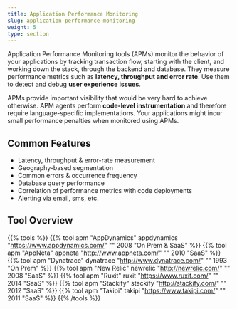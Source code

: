 ```yaml
---
title: Application Performance Monitoring
slug: application-performance-monitoring
weight: 5
type: section
---
```


Application Performance Monitoring tools (APMs) monitor the behavior of your applications by tracking transaction flow, starting with the client, and working down the stack, through the backend and database. They measure performance metrics such as **latency, throughput and error rate**. Use them to detect and debug **user experience issues**.

APMs provide important visibility that would be very hard to achieve otherwise.
APM agents perform **code-level instrumentation** and therefore require language-specific implementations. Your applications might incur small performance penalties when monitored using APMs.

## Common Features
* Latency, throughput & error-rate measurement
* Geography-based segmentation
* Common errors & occurrence frequency
* Database query performance
* Correlation of performance metrics with code deployments
* Alerting via email, sms, etc.

## Tool Overview

{{% tools %}}
  {{% tool apm "AppDynamics" appdynamics "https://www.appdynamics.com/" "" 2008 "On Prem & SaaS" %}}
  {{% tool apm "AppNeta" appneta "http://www.appneta.com/" "" 2010 "SaaS" %}}
  {{% tool apm "Dynatrace" dynatrace "http://www.dynatrace.com/" "" 1993 "On Prem" %}}
  {{% tool apm "New Relic" newrelic "http://newrelic.com/" "" 2008 "SaaS" %}}
  {{% tool apm "Ruxit" ruxit "https://www.ruxit.com/" "" 2014 "SaaS" %}}
  {{% tool apm "Stackify" stackify "http://stackify.com/" "" 2012 "SaaS" %}}
  {{% tool apm "Takipi" takipi "https://www.takipi.com/" "" 2011 "SaaS" %}}
{{% /tools %}}

